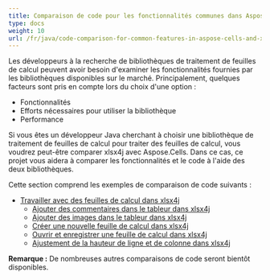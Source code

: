 ```yaml
---
title: Comparaison de code pour les fonctionnalités communes dans Aspose.Cells et xlsx4j
type: docs
weight: 10
url: /fr/java/code-comparison-for-common-features-in-aspose-cells-and-xlsx4j/
---
```


Les développeurs à la recherche de bibliothèques de traitement de feuilles de calcul peuvent avoir besoin d'examiner les fonctionnalités fournies par les bibliothèques disponibles sur le marché. Principalement, quelques facteurs sont pris en compte lors du choix d'une option :

- Fonctionnalités
- Efforts nécessaires pour utiliser la bibliothèque
- Performance

Si vous êtes un développeur Java cherchant à choisir une bibliothèque de traitement de feuilles de calcul pour traiter des feuilles de calcul, vous voudrez peut-être comparer xlsx4j avec Aspose.Cells. Dans ce cas, ce projet vous aidera à comparer les fonctionnalités et le code à l'aide des deux bibliothèques.

Cette section comprend les exemples de comparaison de code suivants :

- [Travailler avec des feuilles de calcul dans xlsx4j](/cells/fr/java/working-with-spreadsheet-in-xlsx4j/)
  - [Ajouter des commentaires dans le tableur dans xlsx4j](/cells/fr/java/add-comments-in-spreadsheet-in-xlsx4j/)
  - [Ajouter des images dans le tableur dans xlsx4j](/cells/fr/java/add-images-in-spreadsheet-in-xlsx4j/)
  - [Créer une nouvelle feuille de calcul dans xlsx4j](/cells/fr/java/create-new-spreadsheet-in-xlsx4j/)
  - [Ouvrir et enregistrer une feuille de calcul dans xlsx4j](/cells/fr/java/open-and-save-spreadsheet-in-xlsx4j/)
  - [Ajustement de la hauteur de ligne et de colonne dans xlsx4j](/cells/fr/java/row-column-height-adjustment-in-xlsx4j/)

**Remarque :** De nombreuses autres comparaisons de code seront bientôt disponibles. 
